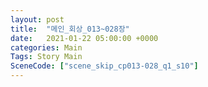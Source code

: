 ```yaml
---
layout: post
title:  "메인_회상_013~028장"
date:   2021-01-22 05:00:00 +0000
categories: Main
Tags: Story Main
SceneCode: ["scene_skip_cp013-028_q1_s10"]
---
```

